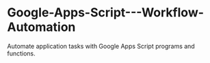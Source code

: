 # Google-Apps-Script---Workflow-Automation
Automate application tasks with Google Apps Script programs and functions.
